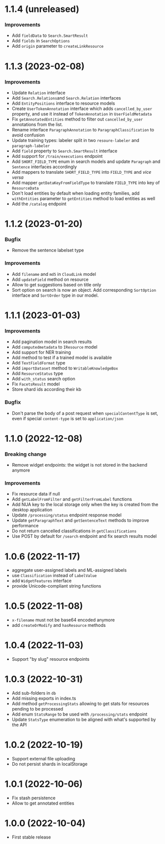 # 1.1.4 (unreleased)

### Improvements

- Add `fieldData` to `Search.SmartResult`
- Add `fields` in `SearchOptions`
- Add `origin` parameter to `createLinkResource`

# 1.1.3 (2023-02-08)

### Improvements

- Update `Relation` interface
- Add `Search.Relations`and `Search.Relation` interfaces
- Add `EntityPositions` interface to resource models
- Create `UserTokenAnnotation` interface which adds `cancelled_by_user` property, and use it instead of `TokenAnnotation` in `UserFieldMetadata`
- Fix `getAnnotatedEntities` method to filter out `cancelled_by_user` annotations from the list.
- Rename interface `ParagraphAnnotation` to `ParagraphClassification` to avoid confusion
- Update training types: labeler split in two `resoure-labeler` and `paragraph-labeler`
- Add `field` property to `Search.SmartResult` interface
- Add support for `/train/executions` endpoint
- Add `SHORT_FIELD_TYPE` enum in search models and update `Paragraph` and `Sentence` interfaces accordingly
- Add mappers to translate `SHORT_FIELD_TYPE` into `FIELD_TYPE` and _vice versa_
- Add mapper `getDataKeyFromFieldType` to translate `FIELD_TYPE` into key of `ResourceData`
- Don't load entities by default when loading entity families, add `withEntities` parameter to `getEntities` method to load entities as well
- Add the `/catalog` endpoint

# 1.1.2 (2023-01-20)

### Bugfix

- Remove the sentence labelset type

### Improvements

- Add `filename` and `md5` in `CloudLink` model
- Add `updateField` method on resource
- Allow to get suggestions based on title only
- Sort option on search is now an object. Add corresponding `SortOption` interface and `SortOrder` type in our model.

# 1.1.1 (2023-01-03)

### Improvements

- Add pagination model in search results
- Add `computedmetadata` to `IResource` model
- Add support for NER training
- Add method to test if a trained model is available
- Add `TextFieldFormat` type
- Add `importDataset` method to `WritableKnowledgeBox`
- Add `ResourceStatus` type
- Add `with_status` search option
- Fix `FacetsResult` model
- Store shard ids according their kb

### Bugfix

- Don't parse the body of a post request when `specialContentType` is set, even if special `content-type` is set to `application/json`

# 1.1.0 (2022-12-08)

### Breaking change

- Remove widget endpoints: the widget is not stored in the backend anymore

### Improvements

- Fix resource data if null
- Add `getLabelFromFilter` and `getFilterFromLabel` functions
- Add NUA key to the local storage only when the key is created from the desktop application
- Update `/processing/status` endpoint response model
- Update `getParagraphText` and `getSentenceText` methods to improve performance
- Do not return cancelled classifications in `getClassifications`
- Use POST by default for `/search` endpoint and fix search results model

# 1.0.6 (2022-11-17)

- aggregate user-assigned labels and ML-assigned labels
- use `Classification` instead of `LabelValue`
- add `WidgetFeatures` interface
- provide Unicode-compliant string functions

# 1.0.5 (2022-11-08)

- `x-filename` must not be base64 encoded anymore
- add `createOrModify` and `hasResource` methods

# 1.0.4 (2022-11-03)

- Support "by slug" resource endpoints

# 1.0.3 (2022-10-31)

- Add sub-folders in `db`
- Add missing exports in index.ts
- Add method `getProcessingStats` allowing to get stats for resources pending to be processed
- Add enum `StatsRange` to be used with `/processing/stats` endpoint
- Update `StatsType` enumeration to be aligned with what's supported by the API

# 1.0.2 (2022-10-19)

- Support external file uploading
- Do not persist shards in localStorage

# 1.0.1 (2022-10-06)

- Fix stash persistence
- Allow to get annotated entities

# 1.0.0 (2022-10-04)

- First stable release
